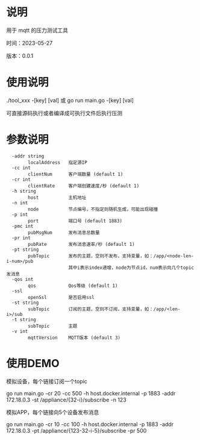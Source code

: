 # 说明

用于 mqtt 的压力测试工具

时间：2023-05-27

版本：0.0.1

# 使用说明

./tool_xxx -[key] [val]  或  go run main.go -[key] [val]

可直接源码执行或者编译成可执行文件后执行压测



# 参数说明

```
  -addr string
        localAddress   指定源IP
  -cc int
        clientNum      客户端数量 (default 1)
  -cr int
        clientRate     客户端创建速度/秒 (default 1)
  -h string
        host           主机地址
  -n int
        node           节点编号，不指定则随机生成，可能出现碰撞
  -p int
        port           端口号 (default 1883)
  -pmc int
        pubMsgNum      发布消息总数量
  -pr int
        pubRate        发布消息速率/秒 (default 1)
  -pt string
        pubTopic       发布的主题，空则不发布，支持变量，如：/app/<node-len-i-num>/pub
                       其中i表示index递增，node为节点id，num表示向几个topic发消息
  -qos int
        qos            Qos等级 (default 1)
  -ssl
        openSsl        是否启用ssl
  -st string
        subTopic       订阅的主题，空则不订阅，支持变量，如：/app/<len-i>/sub
  -t string
        subTopic       主题
  -v int
        mqttVersion    MQTT版本 (default 3)
```

# 使用DEMO

模拟设备，每个链接订阅一个topic

go run main.go -cr 20 -cc 500 -h host.docker.internal -p 1883 -addr 172.18.0.3 -st /appliance/{32-i}/subscribe -n 123

模拟APP，每个链接向5个设备发布消息

go run main.go -cr 10 -cc 100 -h host.docker.internal -p 1883 -addr 172.18.0.3 -pt /appliance/{123-32-i-5}/subscribe -pr 500


